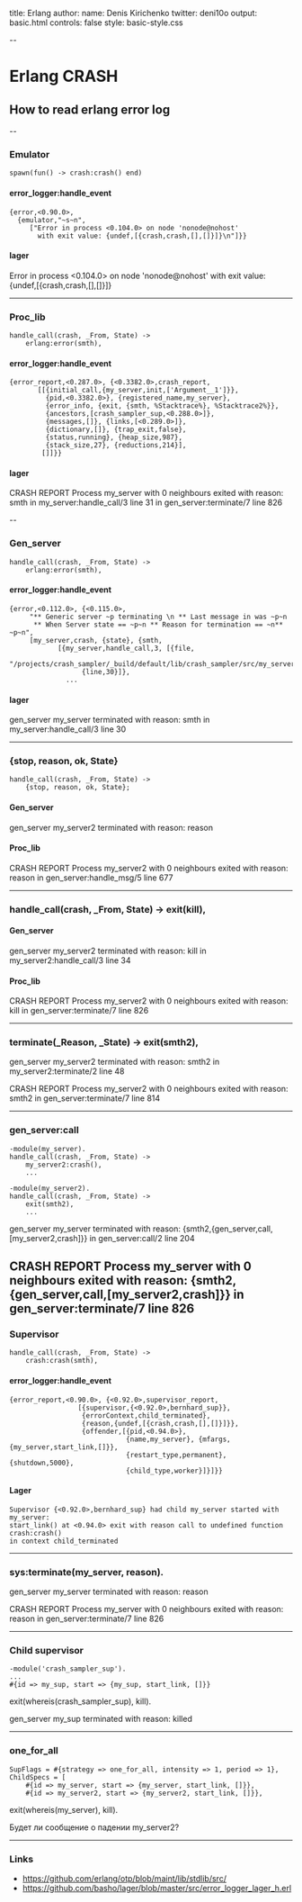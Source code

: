 title: Erlang
author:
  name: Denis Kirichenko
  twitter: deni10o
output: basic.html
controls: false
style: basic-style.css

--

# Erlang CRASH
## How to read erlang error log

--

### Emulator

    spawn(fun() -> crash:crash() end)

#### error_logger:handle_event
    {error,<0.90.0>,
      {emulator,"~s~n",
         ["Error in process <0.104.0> on node 'nonode@nohost'
           with exit value: {undef,[{crash,crash,[],[]}]}\n"]}}

#### lager
Error in process <0.104.0> on node 'nonode@nohost' with exit value: {undef,[{crash,crash,[],[]}]}

---

### Proc_lib

    handle_call(crash, _From, State) ->
        erlang:error(smth),

#### error_logger:handle_event
    {error_report,<0.287.0>, {<0.3382.0>,crash_report,
           [[{initial_call,{my_server,init,['Argument__1']}},
             {pid,<0.3382.0>}, {registered_name,my_server},
             {error_info, {exit, {smth, %Stacktrace%}, %Stacktrace2%}},
             {ancestors,[crash_sampler_sup,<0.288.0>]},
             {messages,[]}, {links,[<0.289.0>]},
             {dictionary,[]}, {trap_exit,false},
             {status,running}, {heap_size,987},
             {stack_size,27}, {reductions,214}],
            []]}}

#### lager

CRASH REPORT Process my_server with 0 neighbours exited with reason: smth in my_server:handle_call/3 line 31 in gen_server:terminate/7 line 826

--

### Gen_server

    handle_call(crash, _From, State) ->
        erlang:error(smth),

#### error_logger:handle_event
    {error,<0.112.0>, {<0.115.0>,
         "** Generic server ~p terminating \n ** Last message in was ~p~n
          ** When Server state == ~p~n ** Reason for termination == ~n** ~p~n",
         [my_server,crash, {state}, {smth,
                [{my_server,handle_call,3, [{file,
                          "/projects/crash_sampler/_build/default/lib/crash_sampler/src/my_server.erl"},
                      {line,30}]},
                  ...

#### lager
gen_server my_server terminated with reason: smth in my_server:handle_call/3 line 30

---
### {stop, reason, ok, State}

    handle_call(crash, _From, State) ->
        {stop, reason, ok, State};

#### Gen_server
gen_server my_server2 terminated with reason: reason

#### Proc_lib

CRASH REPORT Process my_server2 with 0 neighbours exited with reason: reason in gen_server:handle_msg/5 line 677

---

### handle_call(crash, _From, State) -> exit(kill),

#### Gen_server
gen_server my_server2 terminated with reason: kill in my_server2:handle_call/3 line 34

#### Proc_lib
CRASH REPORT Process my_server2 with 0 neighbours exited with reason: kill in gen_server:terminate/7 line 826

---
### terminate(_Reason, _State) -> exit(smth2),

gen_server my_server2 terminated with reason: smth2 in my_server2:terminate/2 line 48

CRASH REPORT Process my_server2 with 0 neighbours exited with reason: smth2 in gen_server:terminate/7 line 814

---
### gen_server:call

    -module(my_server).
    handle_call(crash, _From, State) ->
        my_server2:crash(),
        ...

    -module(my_server2).
    handle_call(crash, _From, State) ->
        exit(smth2),
        ...

gen_server my_server terminated with reason: {smth2,{gen_server,call,[my_server2,crash]}} in gen_server:call/2 line 204

CRASH REPORT Process my_server with 0 neighbours exited with reason: {smth2,{gen_server,call,[my_server2,crash]}} in gen_server:terminate/7 line 826
---

### Supervisor

    handle_call(crash, _From, State) ->
        crash:crash(smth),

#### error_logger:handle_event
    {error_report,<0.90.0>, {<0.92.0>,supervisor_report,
                     [{supervisor,{<0.92.0>,bernhard_sup}},
                      {errorContext,child_terminated},
                      {reason,{undef,[{crash,crash,[],[]}]}},
                      {offender,[{pid,<0.94.0>},
                                 {name,my_server}, {mfargs,{my_server,start_link,[]}},
                                 {restart_type,permanent}, {shutdown,5000},
                                 {child_type,worker}]}]}}

#### Lager

    Supervisor {<0.92.0>,bernhard_sup} had child my_server started with my_server:
    start_link() at <0.94.0> exit with reason call to undefined function crash:crash()
    in context child_terminated

---

### sys:terminate(my_server, reason).

gen_server my_server terminated with reason: reason

CRASH REPORT Process my_server with 0 neighbours exited with reason: reason in gen_server:terminate/7 line 826


---

### Child supervisor

    -module('crash_sampler_sup').
    ...
    #{id => my_sup, start => {my_sup, start_link, []}}

exit(whereis(crash_sampler_sup), kill).

gen_server my_sup terminated with reason: killed

---

### one_for_all

    SupFlags = #{strategy => one_for_all, intensity => 1, period => 1},
    ChildSpecs = [
        #{id => my_server, start => {my_server, start_link, []}},
        #{id => my_server2, start => {my_server2, start_link, []}},

exit(whereis(my_server), kill).

Будет ли сообщение о падении my_server2?

---

### Links

* https://github.com/erlang/otp/blob/maint/lib/stdlib/src/
* https://github.com/basho/lager/blob/master/src/error_logger_lager_h.erl
